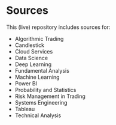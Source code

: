 # Sources
This (live) repository includes sources for: 
- Algorithmic Trading
- Candlestick
- Cloud Services
- Data Science
- Deep Learning
- Fundamental Analysis
- Machine Learning
- Power BI
- Probability and Statistics
- Risk Management in Trading
- Systems Engineering
- Tableau
- Technical Analysis
